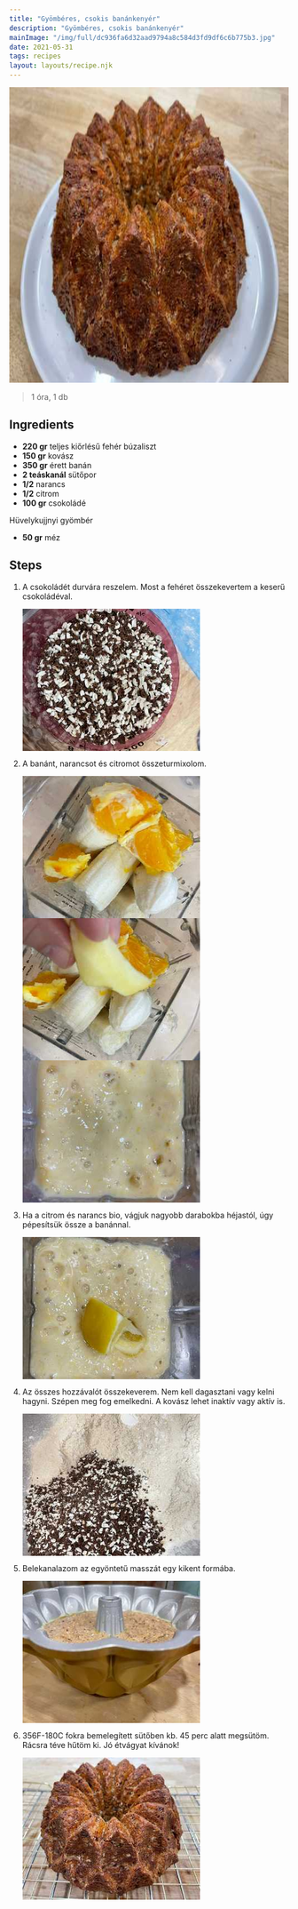 ```yaml
---
title: "Gyömbéres, csokis banánkenyér"
description: "Gyömbéres, csokis banánkenyér"
mainImage: "/img/full/dc936fa6d32aad9794a8c584d3fd9df6c6b775b3.jpg"
date: 2021-05-31
tags: recipes
layout: layouts/recipe.njk
---
```

                            
<p align="center"><a href="https://cookpad.com/hu/receptek/15071508-gyomberes-csokis-banankenyer" rel="Recipe source page"><img width="751" height="532" src="/img/full/dc936fa6d32aad9794a8c584d3fd9df6c6b775b3.jpg"/></a></p>

> 1 óra, 1 db 

## Ingredients
* **220 gr** teljes kiőrlésű fehér búzaliszt
* **150 gr** kovász
* **350 gr** érett banán
* **2 teáskanál** sütőpor
* **1/2** narancs
* **1/2** citrom
* **100 gr** csokoládé

Hüvelykujjnyi gyömbér
* **50 gr** méz

## Steps

1. A csokoládét durvára reszelem. Most a fehéret összekevertem a keserű csokoládéval.
 
    <p><img width="320" height="256" align="left" src="/img/full/291b8aa347559bea9452d823697044f099bb2593.jpg"/></p><div style="clear: both"/>

2. A banánt, narancsot és citromot összeturmixolom.
 
    <p><img width="320" height="256" align="left" src="/img/full/cf428c5af486470c3558982be0deb7c437e9488f.jpg"/></p><p><img width="320" height="256" align="left" src="/img/full/7b68cc9db747a0579b95c919914bb00a8a5d495c.jpg"/></p><p><img width="320" height="256" align="left" src="/img/full/080acd1786a77d730034d2db6b5f7505f8981d64.jpg"/></p><div style="clear: both"/>

3. Ha a citrom és narancs bio, vágjuk nagyobb darabokba héjastól, úgy pépesítsük össze a banánnal.
 
    <p><img width="320" height="256" align="left" src="/img/full/e456882a9007de99164ddb5df39bf6728cc5dacb.jpg"/></p><div style="clear: both"/>

4. Az összes hozzávalót összekeverem. Nem kell dagasztani vagy kelni hagyni. Szépen meg fog emelkedni. A kovász lehet inaktív vagy aktív is.
 
    <p><img width="320" height="256" align="left" src="/img/full/83cd0b3e3686e145c1614c3e7fee08ff5781a3ae.jpg"/></p><div style="clear: both"/>

5. Belekanalazom az egyöntetű masszát egy kikent formába.
 
    <p><img width="320" height="256" align="left" src="/img/full/3cce45782aa28f900be6af4c6eec0b5108c6f190.jpg"/></p><div style="clear: both"/>

6. 356F-180C fokra bemelegített sütőben kb. 45 perc alatt megsütöm. Rácsra téve hűtöm ki. Jó étvágyat kívánok!
 
    <p><img width="320" height="256" align="left" src="/img/full/70a36760755700b1eeea169cca34fc45d712d337.jpg"/></p><div style="clear: both"/>


